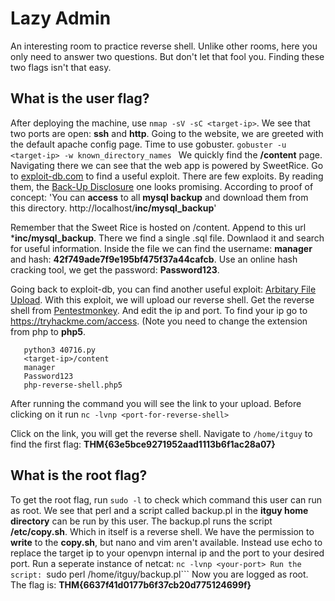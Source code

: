 # Lazy Admin
An interesting room to practice reverse shell. Unlike other rooms, here you only need to answer two questions. 
But don't let that fool you. Finding these two flags isn't that easy.

## What is the user flag?
After deploying the machine, use ``` nmap -sV -sC <target-ip> ```.
We see that two ports are open: **ssh** and **http**.
Going to the website, we are greeted with the default apache config page.
Time to use gobuster. ```gobuster -u <target-ip> -w known_directory_names ```
We quickly find the **<target-ip>/content** page. Navigating there we can see that the web app is 
powered by SweetRice. 
Go to [exploit-db.com](https://www.exploit-db.com) to find a useful exploit.
There are few exploits. By reading them, the [Back-Up Disclosure](https://www.exploit-db.com/exploits/40718) one looks promising.
According to proof of concept: 'You can **access** to all **mysql backup** and download them from this directory.
http://localhost/**inc/mysql_backup**'

Remember that the Sweet Rice is hosted on <target-ip>/content. Append to this url ***inc/mysql_backup**.
There we find a single .sql file. Downlaod it and search for useful information.
Inside the file we can find the username: **manager** and hash: **42f749ade7f9e195bf475f37a44cafcb**. 
Use an online hash cracking tool, we get the password: **Password123**.

Going back to exploit-db, you can find another useful exploit: [Arbitary File Upload](https://www.exploit-db.com/exploits/40716). 
With this exploit, we will upload our reverse shell. 
Get the reverse shell from [Pentestmonkey](https://github.com/pentestmonkey/php-reverse-shell). 
And edit the ip and port. To find your ip go to https://tryhackme.com/access. 
(Note you need to change the extension from php to **php5**.
```
   python3 40716.py
   <target-ip>/content
   manager
   Password123
   php-reverse-shell.php5 
 ```
 After running the command you will see the link to your upload. Before clicking on it run ```nc -lvnp <port-for-reverse-shell> ```
 
 Click on the link, you will get the reverse shell. Navigate to ```/home/itguy``` to find the first flag: **THM{63e5bce9271952aad1113b6f1ac28a07}**
 
 ## What is the root flag?
 To get the root flag, run ``` sudo -l ``` to check which command this user can run as root. 
 We see that perl and a script called backup.pl in the **itguy home directory** can be run by this user.
 The backup.pl runs the script **/etc/copy.sh**. Which in itself is a reverse shell. 
 We have the permission to **write** to the **copy.sh**, but nano and vim aren't available. 
 Instead use echo to replace the target ip to your openvpn internal ip and the port to your desired port.
 Run a seperate instance of netcat: ```nc -lvnp <your-port>
 Run the script: ```sudo perl /home/itguy/backup.pl```
 Now you are logged as root. The flag is: **THM{6637f41d0177b6f37cb20d775124699f}**
